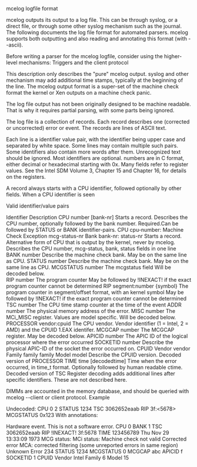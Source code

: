 mcelog logfile format

mcelog outputs its output to a log file. This can be through syslog, or a direct file, or through some other syslog mechanism such as the journal. The following documents the log file format for automated parsers. mcelog supports both outputting and also reading and annotating this format (with --ascii).

Before writing a parser for the mcelog logfile, consider using the higher-level mechanisms: Triggers and the client protocol

This description only describes the "pure" mcelog output. syslog and other mechanism may add additional time stamps, typically at the beginning of the line. The mcelog output format is a super-set of the machine check format the kernel or Xen outputs on a machine check panic.

The log file output has not been originally designed to be machine readable. That is why it requires partial parsing, with some parts being ignored.

The log file is a collection of records. Each record describes one (corrected or uncorrected) error or event. The records are lines of ASCII text.

Each line is a identifier value pair, with the identifier being upper case and separated by white space. Some lines may contain multiple such pairs. Some identifiers also contain more words after them. Unrecognized text should be ignored. Most identifiers are optional. numbers are in C format, either decimal or hexadecimal starting with 0x.
Many fields refer to register values. See the Intel SDM Volume 3, Chapter 15 and Chapter 16, for details on the registers.

A record always starts with a CPU identifier, followed optionally by other fields. When a CPU identifier is seen

Valid identifier/value pairs

Identifier	Description
CPU number [bank-nr]	Starts a record. Describes the CPU number, optionally followed by the bank number. Required.Can be followed by STATUS or BANK identifier-pairs.
CPU cpu-number: Machine Check Exception mcg-status-nr Bank bank-nr: status-nr	Starts a record. Alternative form of CPU that is output by the kernel, never by mcelog.
Describes the CPU number, mcg-status, bank, status fields in one line
BANK number	Describe the machine check bank. 
May be on the same line as CPU.
STATUS number	Describe the machine check bank. 
May be on the same line as CPU.
MCGSTATUS number	The mcgstatus field 
Will be decoded below.	
RIP number	The program counter
May be followed by !INEXACT! if the exact program counter cannot be determined
RIP segment:number {symbol}	The program counter in segment/offset format, with an kernel symbol
May be followed by !INEXACT! if the exact program counter cannot be determined
TSC number	The CPU time stamp counter at the time of the event
ADDR number	The physical memory address of the error.
MISC number	The MCi_MISC register. Values are model specific. 
Will be decoded below.
PROCESSOR vendor:cpuid	The CPU vendor. Vendor identifier (1 = Intel, 2 = AMD) and the CPUID 1.EAX identifer.
MCGCAP number	The MCGCAP register. 
May be decoded below.
APICID number	The APIC ID of the logical processor where the error occurred
SOCKETID number	Describe the physical APIC-ID of the socket the error occurred on.
CPUID Vendor vendor Family family family Model model	Describe the CPUID version. Decoded version of PROCESSOR
TIME time [decodedtime]	Time when the error occurred, in time_t format. Optionally followed by human readable ctime. Decoded version of TSC
Register decoding adds additional lines after specific identifiers. These are not described here.

DIMMs are accounted in the memory database, and should be queried with mcelog --client or client protocol.
Example

Undecoded:
CPU 0 2
STATUS 1234
TSC 3062652eaab
RIP 3f:<5678>
MCGSTATUS 0x123
With annotations:

Hardware event. This is not a software error.
CPU 0 BANK 1 TSC 3062652eaab 
RIP !INEXACT! 3f:5678
TIME 123456789 Thu Nov 29 13:33:09 1973
MCG status:
MCi status:
Machine check not valid
Corrected error
MCA: corrected filtering (some unreported errors in same region)
Unknown Error 234
STATUS 1234 MCGSTATUS 0
MCGCAP abc APICID f SOCKETID 1 
CPUID Vendor Intel Family 6 Model 15